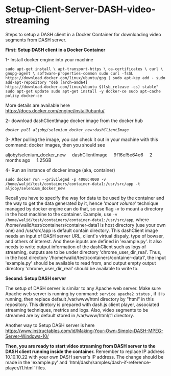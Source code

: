 # Setup-Client-Server-DASH-video-streaming

Steps to setup a DASH client in a Docker Container for downloading video segments from DASH server. 

**First: Setup DASH client in a Docker Container**

1- Install docker engine into your machine

`sudo apt-get install \
    apt-transport-https \
    ca-certificates \
    curl \
    gnupg-agent \
    software-properties-common
sudo curl -fsSL https://download.docker.com/linux/ubuntu/gpg | sudo apt-key add -
sudo add-apt-repository "deb [arch=amd64] https://download.docker.com/linux/ubuntu $(lsb_release -cs) stable"
sudo apt-get update
sudo apt-get install -y docker-ce
sudo apt-cache policy docker-ce`

More details are available here https://docs.docker.com/engine/install/ubuntu/

2- download dashClientImage docker image from the docker hub

*`docker pull aljoby/selenium_docker_new:dashClientImage`*

3- After pulling the image, you can check it out in your machine with this command: docker images, then you should see

aljoby/selenium_docker_new &nbsp; &nbsp; dashClientImage &nbsp; &nbsp; 9f16ef5e64e6 &nbsp; &nbsp; 2 months ago &nbsp; &nbsp; 1.25GB

4- Run an instance of docker image (aka, container)

`sudo docker run --privileged -p 4000:4000 -v /home/walid/test/containers/container-data1:/usr/src/app -t aljoby/selenium_docker_new`

Recall you have to specify the way for data to be used by the container and the way to get the data generated by it, hence *'mount volume'* technique managed by docker engine can do that, so use flag -v to mount a directory in the host machine to the container. Example, use `-v /home/walid/test/containers/container-data1:/usr/src/app`, where /home/walid/test/containers/container-data1 is host directory (use your own one) and /usr/src/app is default contain directory. 
This dashClient image needs an input of DASH server URL, client's virtual dispaly, type of bowser, and others of interest. And these inputs are defined in 'example.py'. It also needs to write output information of the dashClient such as logs of streaming, outputs are to be under directory 'chrome_user_dir_real'. 
Thus, in the host directory '/home/walid/test/containers/container-data1', the input 'example.py' should be available to read from, and output empty output directory 'chrome_user_dir_real' should be available to write to.


**Second: Setup DASH server**

The setup of DASH server is similar to any Apache web server. Make sure Apache web server is running by command: `service apache2 status` , if it is running, then replace default /var/www/html directory by "html" in this repository. This diretory is prepared with dash.js client player, associated streaming techniques, metrics and logs. Also, video segments to be streamed are by default stored in /var/www/html/t1 directory.

Another way to Setup DASH server is here 
https://www.instructables.com/id/Making-Your-Own-Simple-DASH-MPEG-Server-Windows-10/


**Then, you are ready to start video streaming from DASH server to the DASH client running inside the container.** Remember to replace IP address 10.10.10.22 with your own DASH server's IP address. The change should be made in the 'example.py' and 'html/dash/samples/dash-if-reference-player/t1.html' files.
